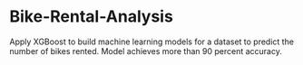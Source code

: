 # Bike-Rental-Analysis

Apply XGBoost to build machine learning models for a dataset to predict the number of bikes rented.
Model achieves more than 90 percent accuracy.
